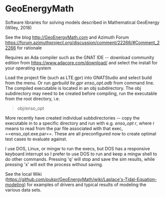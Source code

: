 # GeoEnergyMath
Software libraries for solving models described in Mathematical GeoEnergy (Wiley, 2018)

See the blog http://GeoEnergyMath.com and Azimuth Forum
https://forum.azimuthproject.org/discussion/comment/22266/#Comment_22266 for rationale

Requires an Ada compiler such as the GNAT IDE -- download community edition from https://www.adacore.com/download/ and select the install for your operating system

Load the project file (such as LTE.gpr) into GNATStudio and select build from the menu. Or run *gprbuild lte.gpr enso_opt.adb* from command line.
The compiled executable is located in an obj subdirectory.  The obj subdirectory may need to be created before compiling, run the executable from the root directory, i.e. 

> obj/enso_opt

More recently have created individual subbdirectories -- copy the executable in to a specific directory and run with e.g. *enso_opt r*, where r means to read from the par file associated with that exec, ==enso_opt.exe.par==.  These are all preconfigured now to create optimal test cases to evaluate against.

I use DOS, Linux, or mingw to run the execs, but DOS has a responsive keyboard interrupt so I prefer to use DOS to run and keep a mingw shell to do other commands.  Pressing 'q' will stop and save the sim results, while pressing 'x' will exit the process without saving.

See the local Wiki (https://github.com/pukpr/GeoEnergyMath/wiki/Laplace's-Tidal-Equation-modeling) for examples of drivers and typical results of modeling the various data sets.
